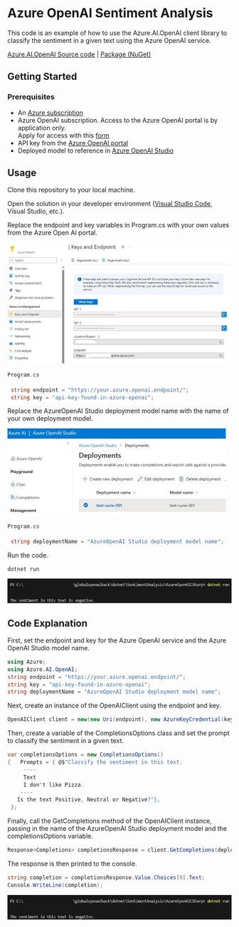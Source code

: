 # Azure OpenAI Sentiment Analysis

This code is an example of how to use the Azure.AI.OpenAI client library to classify the sentiment in a given text using the Azure OpenAI service.

 [Azure.AI.OpenAI Source code](https://github.com/Azure/azure-sdk-for-net/blob/main/sdk/openai/Azure.AI.OpenAI/src) | [Package (NuGet)](https://www.nuget.org/packages/Azure.AI.OpenAI)

## Getting Started

### Prerequisites

* An [Azure subscription](https://azure.microsoft.com/free/)
* Azure OpenAI subscription.  Access to the Azure OpenAI portal is by application only.  
Apply for access with this [form](https://aka.ms/oai/access?azure-portal=true)  
* API key from the [Azure OpenAI portal](https://learn.microsoft.com/en-us/azure/cognitive-services/openai/how-to/create-resource?pivots=web-portal#create-a-resource)
* Deployed model to reference in [Azure OpenAI Studio](https://learn.microsoft.com/en-us/azure/cognitive-services/openai/how-to/create-resource?pivots=web-portal#deploy-a-model)


## Usage

Clone this repository to your local machine.

Open the solution in your developer environment ([Visual Studio Code](https://code.visualstudio.com/), Visual Studio, etc.).

Replace the endpoint and key variables in Program.cs with your own values from the Azure Open AI portal.  

![azure portal open ai key](../../../images/sentimentanalysis/openaikeys.jpg)  

```C#
Program.cs

 string endpoint = "https://your.azure.openai.endpoint/";
 string key = "api-key-found-in-azure-openai";
```

Replace the AzureOpenAI Studio deployment model name with the name of your own deployment model.

![azure portal open ai key](../../../images/sentimentanalysis/deployments.jpg)  

```C#
Program.cs

 string deploymentName = "AzureOpenAI Studio deployment model name";
```

Run the code.  
```dotnetcli
dotnet run
```
![azure portal open ai key](../../../images/sentimentanalysis/openaicsharpoutput.jpg)  
  

## Code Explanation

First, set the endpoint and key for the Azure OpenAI service and the Azure OpenAI Studio model name.  
```C#
using Azure;
using Azure.AI.OpenAI;
string endpoint = "https://your.azure.openai.endpoint/";
string key = "api-key-found-in-azure-openai";
string deploymentName = "AzureOpenAI Studio deployment model name";
```  
Next, create an instance of the OpenAIClient using the endpoint and key.  
```C#
OpenAIClient client = new(new Uri(endpoint), new AzureKeyCredential(key))
```

Then, create a variable of the CompletionsOptions class and set the prompt to classify the sentiment in a given text.
```C#
var completionsOptions = new CompletionsOptions()
{   Prompts = { @$"Classify the sentiment in this text.
     ----
     Text
     I don't like Pizza.
    ----
   Is the text Positive, Neutral or Negative?"},
 };
```

Finally, call the GetCompletions method of the OpenAIClient instance, passing in the name of the AzureOpenAI Studio deployment model and the completionsOptions variable.  
```C#
Response<Completions> completionsResponse = client.GetCompletions(deploymentName, completionsOptions);
```  
The response is then printed to the console.  
```C#
string completion = completionsResponse.Value.Choices[0].Text;
Console.WriteLine(completion);
```  
![azure portal open ai key](../../../images/sentimentanalysis/openaicsharpoutput.jpg)  
  
  


